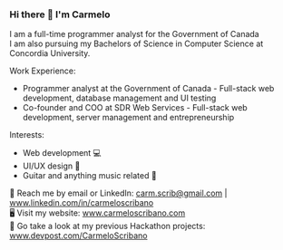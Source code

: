 ### Hi there :wave: I'm Carmelo

I am a full-time programmer analyst for the Government of Canada
<br>
I am also pursuing my Bachelors of Science in Computer Science at Concordia University.

Work Experience:
- Programmer analyst at the Government of Canada - Full-stack web development, database management and UI testing
- Co-founder and COO at SDR Web Services - Full-stack web development, server management and entrepreneurship

Interests:
- Web development 💻
- UI/UX design 🎨
- Guitar and anything music related 🎸

💬 Reach me by email or LinkedIn: carm.scrib@gmail.com | www.linkedin.com/in/carmeloscribano 
</br>
🖥️ Visit my website: www.carmeloscribano.com
</br>
:triangular_flag_on_post: Go take a look at my previous Hackathon projects: www.devpost.com/CarmeloScribano
